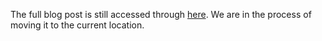 The full blog post is still accessed through [here](https://www.1onepsilon.com/single-post/2017/10/15/Some-Resources-for-Global-Math-Week). We are in the process of moving it to the current location.
